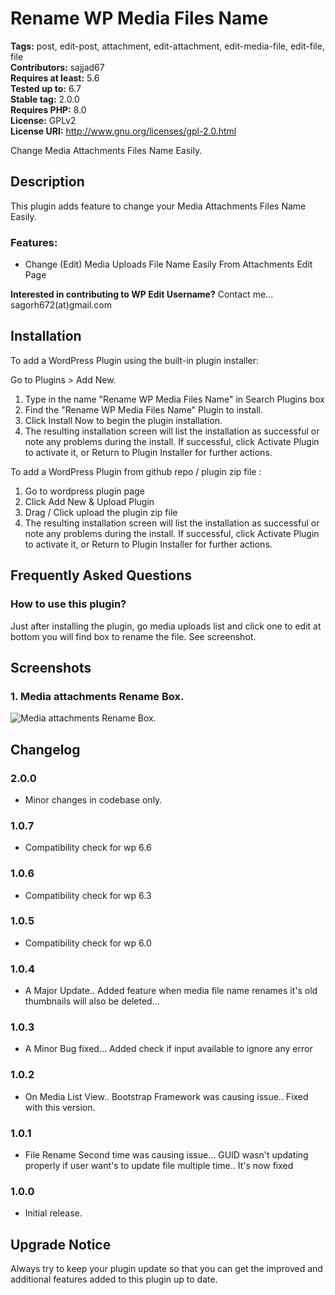 # Rename WP Media Files Name

**Tags:** post, edit-post, attachment, edit-attachment, edit-media-file, edit-file, file \
**Contributors:** sajjad67 \
**Requires at least:** 5.6 \
**Tested up to:** 6.7 \
**Stable tag:** 2.0.0 \
**Requires PHP:** 8.0 \
**License:** GPLv2 \
**License URI:** http://www.gnu.org/licenses/gpl-2.0.html

Change Media Attachments Files Name Easily.

## Description

This plugin adds feature to change your Media Attachments Files Name Easily.

### Features:

- Change (Edit) Media Uploads File Name Easily From Attachments Edit Page

**Interested in contributing to WP Edit Username?**
Contact me... sagorh672(at)gmail.com

## Installation

To add a WordPress Plugin using the built-in plugin installer:

Go to Plugins > Add New.

1. Type in the name "Rename WP Media Files Name" in Search Plugins box
2. Find the "Rename WP Media Files Name" Plugin to install.
3. Click Install Now to begin the plugin installation.
4. The resulting installation screen will list the installation as successful or note any problems during the install.
If successful, click Activate Plugin to activate it, or Return to Plugin Installer for further actions.

To add a WordPress Plugin from github repo / plugin zip file :
1. Go to wordpress plugin page
2. Click Add New & Upload Plugin
3. Drag / Click upload the plugin zip file
4. The resulting installation screen will list the installation as successful or note any problems during the install.
If successful, click Activate Plugin to activate it, or Return to Plugin Installer for further actions.

## Frequently Asked Questions

### How to use this plugin?

Just after installing the plugin, go media uploads list and click one to edit at bottom you will find box to rename the file. See screenshot.

## Screenshots

### 1. Media attachments Rename Box.

![Media attachments Rename Box.](https://ps.w.org/wp-media-files-name-rename/assets/screenshot-1.png)

## Changelog

### 2.0.0
- Minor changes in codebase only.

### 1.0.7
- Compatibility check for wp 6.6

### 1.0.6
- Compatibility check for wp 6.3

### 1.0.5
- Compatibility check for wp 6.0

### 1.0.4
- A Major Update.. Added feature when media file name renames it's old thumbnails will also be deleted...

### 1.0.3
- A Minor Bug fixed... Added check if input available to ignore any error

### 1.0.2
- On Media List View.. Bootstrap Framework was causing issue.. Fixed with this version.

### 1.0.1
- File Rename Second time was causing issue... GUID wasn't updating properly if user want's to update file multiple time.. It's now fixed

### 1.0.0
- Initial release.

## Upgrade Notice

Always try to keep your plugin update so that you can get the improved and additional features added to this plugin up to date.
